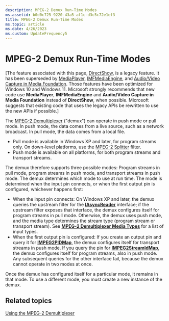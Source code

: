 ```yaml
---
description: MPEG-2 Demux Run-Time Modes
ms.assetid: b0d0c725-9220-43a5-af1c-d3c5c72e1ef3
title: MPEG-2 Demux Run-Time Modes
ms.topic: article
ms.date: 4/26/2023
ms.custom: UpdateFrequency5
---
```


# MPEG-2 Demux Run-Time Modes

\[The feature associated with this page, [DirectShow](/windows/win32/directshow/directshow), is a legacy feature. It has been superseded by [MediaPlayer](/uwp/api/Windows.Media.Playback.MediaPlayer), [IMFMediaEngine](/windows/win32/api/mfmediaengine/nn-mfmediaengine-imfmediaengine), and [Audio/Video Capture in Media Foundation](windows/win32/medfound/audio-video-capture-in-media-foundation). Those features have been optimized for Windows 10 and Windows 11. Microsoft strongly recommends that new code use **MediaPlayer**, **IMFMediaEngine** and **Audio/Video Capture in Media Foundation** instead of **DirectShow**, when possible. Microsoft suggests that existing code that uses the legacy APIs be rewritten to use the new APIs if possible.\]

The [MPEG-2 Demultiplexer](mpeg-2-demultiplexer.md) ("demux") can operate in push mode or pull mode. In push mode, the data comes from a live source, such as a network broadcast. In pull mode, the data comes from a local file.

-   Pull mode is available in Windows XP and later, for program streams only. On down-level platforms, use the [MPEG-2 Splitter](mpeg-2-splitter.md) filter.
-   Push mode is available on all platforms, for both program streams and transport streams.

The demux therefore supports three possible modes: Program streams in pull mode, program streams in push mode, and transport streams in push mode. The demux determines which mode to use at run time. The mode is determined when the input pin connects, or when the first output pin is configured, whichever happens first:

-   When the input pin connects: On Windows XP and later, the demux queries the upstream filter for the [**IAsyncReader**](/windows/desktop/api/Strmif/nn-strmif-iasyncreader) interface; if the upstream filter exposes that interface, the demux configures itself for program streams in pull mode. Otherwise, the demux uses push mode, and the media type determines the stream type (program stream or transport stream). See [**MPEG-2 Demultiplexer Media Types**](mpeg-2-demultiplexer-media-types.md) for a list of input types.
-   When the first output pin is configured: If you create an output pin and query it for [**IMPEG2PIDMap**](/previous-versions/windows/desktop/api/Bdaiface/nn-bdaiface-impeg2pidmap), the demux configures itself for transport streams in push mode. If you query the pin for [**IMPEG2StreamIdMap**](/windows/desktop/api/Strmif/nn-strmif-impeg2streamidmap), the demux configures itself for program streams, also in push mode. Any subsequent queries for the other interface fail, because the demux cannot operate in two modes at once.

Once the demux has configured itself for a particular mode, it remains in that mode. To use a different mode, you must create a new instance of the demux.

## Related topics

<dl> <dt>

[Using the MPEG-2 Demultiplexer](using-the-mpeg-2-demultiplexer.md)
</dt> </dl>

 

 




